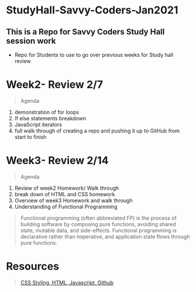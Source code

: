 # StudyHall-Savvy-Coders-Jan2021

## This is a Repo for Savvy Coders Study Hall session work 

- Repo for Students to use to go over previous weeks for Study hall review

# Week2- Review 2/7

> Agenda 
1. demonstration of for loops
2. If else statements breakdown
3. JavaScript iterators
4. full walk through of creating a repo and pushing it up to GitHub from start to finish

# Week3- Review 2/14

>Agenda
1. Review of week2 Homework/ Walk through
2. break down of HTML and CSS homework
3. Overview of week3 Homework and walk through
4. Understanding of Functional Programming 
> Functional programming (often abbreviated FP) is the process of building software by composing pure functions, avoiding shared state, mutable data, and side-effects. Functional programming is declarative rather than imperative, and application state flows through pure functions.

# Resources

> [CSS Styling, HTML, Javascript, Github](https://github.com/JohanBester/Resources)
